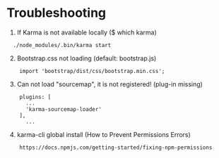 # Troubleshooting

1. If Karma is not available locally ($ which karma)
```
  ./node_modules/.bin/karma start
```

2. Bootstrap.css not loading (default: bootstrap.js)

```
    import 'bootstrap/dist/css/bootstrap.min.css';
```

3. Can not load "sourcemap", it is not registered! (plug-in missing)

```
    plugins: [
      ...
      'karma-sourcemap-loader'
    ],
      ...
```

4. karma-cli global install (How to Prevent Permissions Errors)

```
    https://docs.npmjs.com/getting-started/fixing-npm-permissions
```
